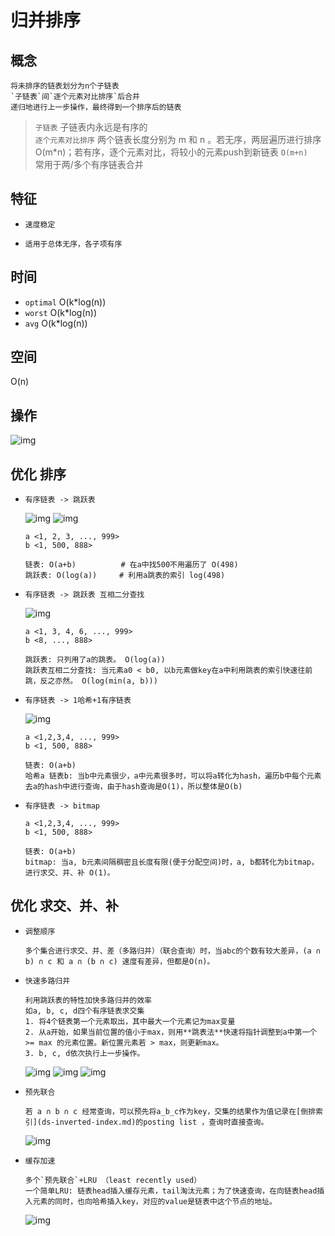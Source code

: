 # 归并排序

## 概念

    将未排序的链表划分为n个子链表
    `子链表`间`逐个元素对比排序`后合并
    递归地进行上一步操作，最终得到一个排序后的链表

> `子链表` 子链表内永远是有序的  
> `逐个元素对比排序` 两个链表长度分别为 m 和 n 。若无序，两层遍历进行排序O(m*n)；若有序，逐个元素对比，将较小的元素push到新链表 `O(m+n)`  
> 常用于两/多个有序链表合并

## 特征

- `速度稳定`

- `适用于总体无序，各子项有序`

## 时间

- `optimal` O(k*log(n))
- `worst` O(k*log(n))
- `avg` O(k*log(n))

## 空间

O(n)

## 操作

  ![img](res/inverted-index-step.png)

## 优化 排序

- `有序链表 -> 跳跃表`

  ![img](res/inverted-skiplist.png)
  ![img](res/inverted-skiplist2.png)

      a <1, 2, 3, ..., 999>
      b <1, 500, 888>

      链表: O(a+b)          # 在a中找500不用遍历了 O(498)
      跳跃表: O(log(a))     # 利用a跳表的索引 log(498)

- `有序链表 -> 跳跃表 互相二分查找`

   ![img](res/inverted-binary.png)

      a <1, 3, 4, 6, ..., 999>
      b <8, ..., 888>

      跳跃表: 只列用了a的跳表。 O(log(a))
      跳跃表互相二分查找: 当元素a0 < b0, 以b元素做key在a中利用跳表的索引快速往前跳，反之亦然。 O(log(min(a, b)))

- `有序链表 -> 1哈希+1有序链表`

   ![img](res/inverted-hash.png)

      a <1,2,3,4, ..., 999>
      b <1, 500, 888>

      链表: O(a+b)         
      哈希a 链表b: 当b中元素很少，a中元素很多时，可以将a转化为hash，遍历b中每个元素去a的hash中进行查询，由于hash查询是O(1)，所以整体是O(b)

- `有序链表 -> bitmap`

      a <1,2,3,4, ..., 999>
      b <1, 500, 888>

      链表: O(a+b)         
      bitmap: 当a, b元素间隔稠密且长度有限(便于分配空间)时，a, b都转化为bitmap，进行求交、并、补 O(1)。

## 优化 求交、并、补

- `调整顺序`

      多个集合进行求交、并、差（多路归并）（联合查询）时，当abc的个数有较大差异，(a ∩ b) ∩ c 和 a ∩ (b ∩ c) 速度有差异，但都是O(n)。

- `快速多路归并`

      利用跳跃表的特性加快多路归并的效率
      如a, b, c, d四个有序链表求交集
      1. 将4个链表第一个元素取出，其中最大一个元素记为max变量
      2. 从a开始，如果当前位置的值小于max，则用**跳表法**快速将指针调整到a中第一个 >= max 的元素位置。新位置元素若 > max，则更新max。
      3. b, c, d依次执行上一步操作。

    ![img](res/merge-sort-col1.png)
    ![img](res/merge-sort-col2.png)
    ![img](res/merge-sort-col3.png)

- `预先联合`

      若 a ∩ b ∩ c 经常查询，可以预先将a_b_c作为key，交集的结果作为值记录在[倒排索引](ds-inverted-index.md)的posting list ，查询时直接查询。

    ![img](res/merge-sort-op3.png)

- `缓存加速`

      多个`预先联合`+LRU （least recently used）
      一个简单LRU: 链表head插入缓存元素，tail淘汰元素；为了快速查询，在向链表head插入元素的同时，也向哈希插入key，对应的value是链表中这个节点的地址。

    ![img](res/merge-sort-op4.png)
